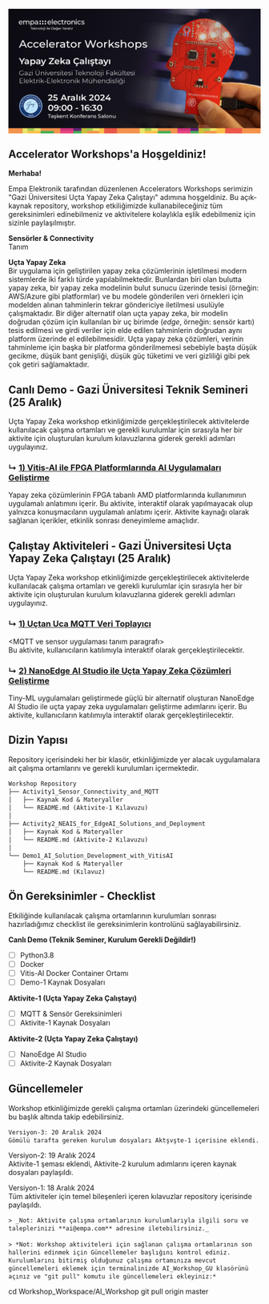 <p align="center">
    <img src="./Additionals/Empa-Accelerators-Workshops-Template-Banner.jpg" alt="Accelerator Workshops" 
    style="display: block; margin: 0 auto"/>
</p>


## Accelerator Workshops'a Hoşgeldiniz!

**Merhaba!**

Empa Elektronik tarafından düzenlenen Accelerators Workshops serimizin "Gazi Üniversitesi Uçta Yapay Zeka Çalıştayı" adımına hoşgeldiniz. Bu açık-kaynak repository, workshop etkiliğimizde kullanabileceğiniz tüm gereksinimleri edinebilmeniz ve aktivitelere kolaylıkla eşlik edebilmeniz için sizinle paylaşılmıştır.

**Sensörler & Connectivity**  
Tanım

**Uçta Yapay Zeka**  
Bir uygulama için geliştirilen yapay zeka çözümlerinin işletilmesi modern sistemlerde iki farklı türde yapılabilmektedir. Bunlardan biri olan bulutta yapay zeka, bir yapay zeka modelinin bulut sunucu üzerinde tesisi (örneğin: AWS/Azure gibi platformlar) ve bu modele gönderilen veri örnekleri için modelden alınan tahminlerin tekrar göndericiye iletilmesi usulüyle çalışmaktadır. Bir diğer alternatif olan uçta yapay zeka, bir modelin doğrudan çözüm için kullanılan bir uç birimde (_edge_, örneğin: sensör kartı) tesis edilmesi ve girdi veriler için elde edilen tahminlerin doğrudan aynı platform üzerinde el edilebilmesidir. Uçta yapay zeka çözümleri, verinin tahminleme için başka bir platforma gönderilmemesi sebebiyle başta düşük gecikme, düşük bant genişliği, düşük güç tüketimi ve veri gizliliği gibi pek çok getiri sağlamaktadır.

## Canlı Demo - Gazi Üniversitesi Teknik Semineri (25 Aralık)
Uçta Yapay Zeka workshop etkinliğimizde gerçekleştirilecek aktivitelerde kullanılacak çalışma ortamları ve gerekli kurulumlar için sırasıyla her bir aktivite için oluşturulan kurulum kılavuzlarına giderek gerekli adımları uygulayınız.

### ↳ [1) Vitis-AI ile FPGA Platformlarında AI Uygulamaları Geliştirme](Demo1_AI_Solution_Development_with_VitisAI)
Yapay zeka çözümlerinin FPGA tabanlı AMD platformlarında kullanımının uygulamalı anlatımını içerir. Bu aktivite, interaktif olarak yapılmayacak olup yalnızca konuşmacıların uygulamalı anlatımı içerir. Aktivite kaynağı olarak sağlanan içerikler, etkinlik sonrası deneyimleme amaçlıdır.

## Çalıştay Aktiviteleri - Gazi Üniversitesi Uçta Yapay Zeka Çalıştayı (25 Aralık)
Uçta Yapay Zeka workshop etkinliğimizde gerçekleştirilecek aktivitelerde kullanılacak çalışma ortamları ve gerekli kurulumlar için sırasıyla her bir aktivite için oluşturulan kurulum kılavuzlarına giderek gerekli adımları uygulayınız. 

### ↳ [1) Uçtan Uca MQTT Veri Toplayıcı](Activity1_Sensor_Connectivity_and_MQTT)
<MQTT ve sensor uygulaması tanım paragrafı>   
Bu aktivite, kullanıcıların katılımıyla interaktif olarak gerçekleştirilecektir.

### ↳ [2) NanoEdge AI Studio ile Uçta Yapay Zeka Çözümleri Geliştirme](Activity2_NEAIS_for_EdgeAI_Solutions_and_Deployment)
Tiny-ML uygulamaları geliştirmede güçlü bir alternatif oluşturan NanoEdge AI Studio ile uçta yapay zeka uygulamaları geliştirme adımlarını içerir. Bu aktivite, kullanıcıların katılımıyla interaktif olarak gerçekleştirilecektir.

## Dizin Yapısı

Repository içerisindeki her bir klasör, etkinliğimizde yer alacak uygulamalara ait çalışma ortamlarını ve gerekli kurulumları içermektedir.

```
Workshop Repository
├── Activity1_Sensor_Connectivity_and_MQTT
│   ├── Kaynak Kod & Materyaller
│   └── README.md (Aktivite-1 Kılavuzu)
│ 
├── Activity2_NEAIS_for_EdgeAI_Solutions_and_Deployment
│   ├── Kaynak Kod & Materyaller
│   └── README.md (Aktivite-2 Kılavuzu)
│ 
└── Demo1_AI_Solution_Development_with_VitisAI
    ├── Kaynak Kod & Materyaller
    └── README.md (Kılavuz) 
```

## Ön Gereksinimler - Checklist
Etkiliğinde kullanılacak çalışma ortamlarının kurulumları sonrası hazırladığımız checklist ile gereksinimlerin kontrolünü sağlayabilirsiniz.

**Canlı Demo (Teknik Seminer, Kurulum Gerekli Değildir!)**
- [ ] Python3.8
- [ ] Docker
- [ ] Vitis-AI Docker Container Ortamı
- [ ] Demo-1 Kaynak Dosyaları

**Aktivite-1 (Uçta Yapay Zeka Çalıştayı)** 
- [ ] MQTT & Sensör Gereksinimleri
- [ ] Aktivite-1 Kaynak Dosyaları

**Aktivite-2 (Uçta Yapay Zeka Çalıştayı)**
- [ ] NanoEdge AI Studio
- [ ] Aktivite-2 Kaynak Dosyaları

## Güncellemeler
Workshop etkinliğimizde gerekli çalışma ortamları üzerindeki güncellemeleri bu başlık altında takip edebilirsiniz.
```
Versiyon-3: 20 Aralık 2024  
Gömülü tarafta gereken kurulum dosyaları Aktşvşte-1 içerisine eklendi.
```
Versiyon-2: 19 Aralık 2024  
Aktivite-1 şeması eklendi, Aktivite-2 kurulum adımlarını içeren kaynak dosyaları paylaşıldı.

Versiyon-1: 18 Aralık 2024  
Tüm aktiviteler için temel bileşenleri içeren kılavuzlar repository içerisinde paylaşıldı.
```
> _Not: Aktivite çalışma ortamlarının kurulumlarıyla ilgili soru ve taleplerinizi **ai@empa.com** adresine iletebilirsiniz._

> *Not: Workshop aktiviteleri için sağlanan çalışma ortamlarının son hallerini edinmek için Güncellemeler başlığını kontrol ediniz. Kurulumlarını bitirmiş olduğunuz çalışma ortamınıza mevcut güncellemeleri eklemek için terminalinizde AI_Workshop_GU klasörünü açınız ve "git pull" komutu ile güncellemeleri ekleyiniz:*
```
cd Workshop_Workspace/AI_Workshop
git pull origin master
```
